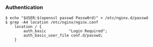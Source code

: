 ## 

### Authentication

    $ echo "$USER:$(openssl passwd Passw0rd)" > /etc/nginx.d/passwd
    $ grep -A4 location /etc/nginx/nginx.conf
        location / {
            auth_basic          "Login Required";
            auth_basic_user_file conf.d/passwd;
        }
